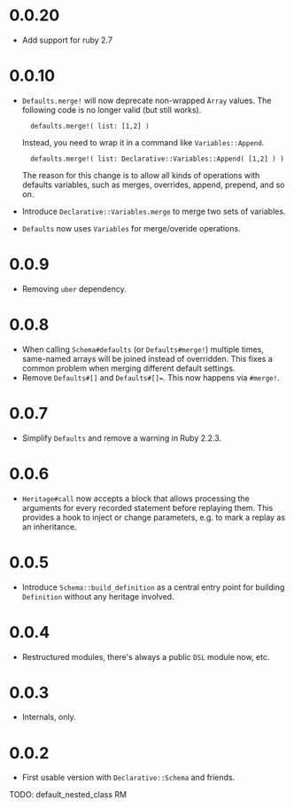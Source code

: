 # 0.0.20
* Add support for ruby 2.7

# 0.0.10

* `Defaults.merge!` will now deprecate non-wrapped `Array` values. The following code is no longer valid (but still works).

        defaults.merge!( list: [1,2] )

    Instead, you need to wrap it in a command like `Variables::Append`.

        defaults.merge!( list: Declarative::Variables::Append( [1,2] ) )

    The reason for this change is to allow all kinds of operations with defaults variables, such as merges, overrides, append, prepend, and so on.

* Introduce `Declarative::Variables.merge` to merge two sets of variables.
* `Defaults` now uses `Variables` for merge/overide operations.

# 0.0.9

* Removing `uber` dependency.

# 0.0.8

* When calling `Schema#defaults` (or `Defaults#merge!`) multiple times, same-named arrays will be joined instead of overridden. This fixes a common problem when merging different default settings.
* Remove `Defaults#[]` and `Defaults#[]=`. This now happens via `#merge!`.

# 0.0.7

* Simplify `Defaults` and remove a warning in Ruby 2.2.3.

# 0.0.6

* `Heritage#call` now accepts a block that allows processing the arguments for every recorded statement before replaying them. This provides a hook to inject or change parameters, e.g. to mark a replay as an inheritance.

# 0.0.5

* Introduce `Schema::build_definition` as a central entry point for building `Definition` without any heritage involved.

# 0.0.4

* Restructured modules, there's always a public `DSL` module now, etc.

# 0.0.3

* Internals, only.

# 0.0.2

* First usable version with `Declarative::Schema` and friends.

TODO: default_nested_class RM

